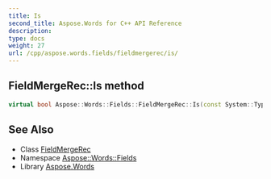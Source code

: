```yaml
---
title: Is
second_title: Aspose.Words for C++ API Reference
description: 
type: docs
weight: 27
url: /cpp/aspose.words.fields/fieldmergerec/is/
---
```

## FieldMergeRec::Is method




```cpp
virtual bool Aspose::Words::Fields::FieldMergeRec::Is(const System::TypeInfo &target) const override
```

## See Also

* Class [FieldMergeRec](../)
* Namespace [Aspose::Words::Fields](../../)
* Library [Aspose.Words](../../../)
